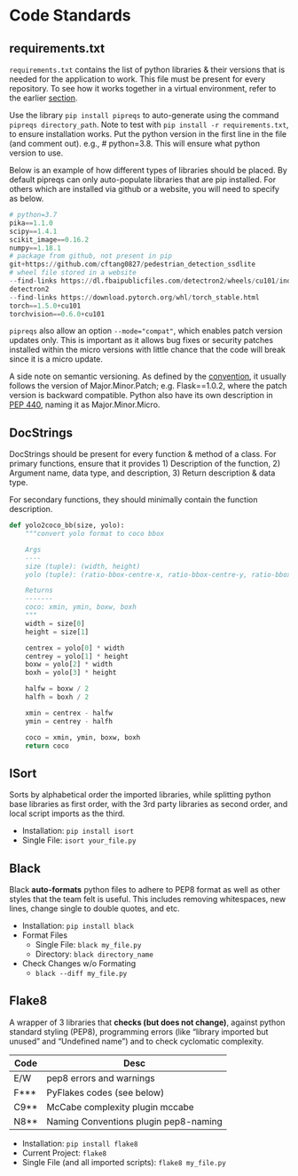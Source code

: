 # Code Standards

## requirements.txt

`requirements.txt` contains the list of python libraries & their versions that is needed for the application to work. This file must be present for every repository. To see how it works together in a virtual environment, refer to the earlier [section](https://mapattacker.github.io/ai-engineer/virtual_env/).

Use the library `pip install pipreqs` to auto-generate using the command `pipreqs directory_path`. Note to test with `pip install -r requirements.txt`, to ensure installation works. Put the python version in the first line in the file (and comment out). e.g., # python=3.8. This will ensure what python version to use.

Below is an example of how different types of libraries should be placed. By default pipreqs can only auto-populate libraries that are pip installed. For others which are installed via github or a website, you will need to specify as below.

```python
# python=3.7
pika==1.1.0
scipy==1.4.1
scikit_image==0.16.2
numpy==1.18.1
# package from github, not present in pip
git+https://github.com/cftang0827/pedestrian_detection_ssdlite
# wheel file stored in a website
--find-links https://dl.fbaipublicfiles.com/detectron2/wheels/cu101/index.html
detectron2
--find-links https://download.pytorch.org/whl/torch_stable.html
torch==1.5.0+cu101
torchvision==0.6.0+cu101
```

`pipreqs` also allow an option `--mode="compat"`, which enables patch version updates only. This is important as it allows bug fixes or security patches installed within the micro versions with little chance that the code will break since it is a micro update.

A side note on semantic versioning. As defined by the [convention](https://semver.org/), it usually follows the version of Major.Minor.Patch; e.g. Flask==1.0.2, where the patch version is backward compatible. Python also have its own description in [PEP 440](https://www.python.org/dev/peps/pep-0440/), naming it as Major.Minor.Micro.

## DocStrings

DocStrings should be present for every function & method of a class. For primary functions, ensure that it provides 1) Description of the function, 2) Argument name, data type, and description, 3) Return description & data type.

For secondary functions, they should minimally contain the function description.


```python
def yolo2coco_bb(size, yolo):
    """convert yolo format to coco bbox

    Args
    ----
    size (tuple): (width, height)
    yolo (tuple): (ratio-bbox-centre-x, ratio-bbox-centre-y, ratio-bbox-w, ratio-bbox-h)

    Returns
    -------
    coco: xmin, ymin, boxw, boxh
    """
    width = size[0]
    height = size[1]

    centrex = yolo[0] * width
    centrey = yolo[1] * height
    boxw = yolo[2] * width
    boxh = yolo[3] * height

    halfw = boxw / 2
    halfh = boxh / 2

    xmin = centrex - halfw
    ymin = centrey - halfh

    coco = xmin, ymin, boxw, boxh
    return coco
```


## ISort

Sorts by alphabetical order the imported libraries, while splitting python base libraries as first order, with the 3rd party libraries as second order, and local script imports as the third.

 * Installation: `pip install isort`
 * Single File: `isort your_file.py`


## Black

Black **auto-formats** python files to adhere to PEP8 format as well as other styles that the team felt is useful. This includes removing whitespaces, new lines, change single to double quotes, and etc.

 * Installation: `pip install black`
 * Format Files
    * Single File: `black my_file.py`
    * Directory: `black directory_name`
 * Check Changes w/o Formating
    * `black --diff my_file.py`


## Flake8

A wrapper of 3 libraries that **checks (but does not change)**, against python standard  styling (PEP8), programming errors (like “library imported but unused” and “Undefined name”) and to check cyclomatic complexity.

| Code | Desc | 
|-|-|
| E/W | pep8 errors and warnings |
| F*** | PyFlakes codes (see below) |
| C9** | McCabe complexity plugin mccabe |
| N8** | Naming Conventions plugin pep8-naming |

 * Installation: `pip install flake8`
 * Current Project: `flake8`
 * Single File (and all imported scripts): `flake8 my_file.py`
